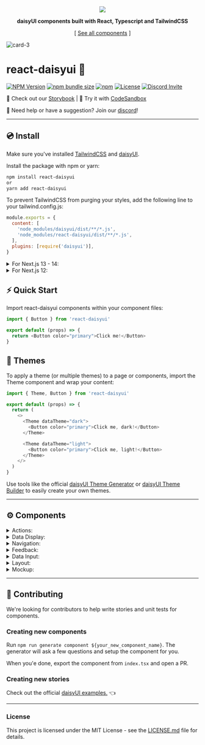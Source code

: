 <div align="center">

<img src="https://user-images.githubusercontent.com/64439681/181564610-a0fd8fef-b552-4cc5-b115-8652dc142065.svg">

**daisyUI components built with React, Typescript and TailwindCSS**

[ [See all components](https://react.daisyui.com/) ]

</div>

![card-3](https://user-images.githubusercontent.com/64439681/181566540-b1e37814-c72a-48af-bbe2-80367b000770.png)

# react-daisyui 🌼

[![NPM Version](https://img.shields.io/npm/v/react-daisyui.svg?branch=master)](https://www.npmjs.com/package/react-daisyui) [![npm bundle size](https://img.shields.io/bundlephobia/minzip/react-daisyui)](https://bundlephobia.com/result?p=react-daisyui) [![npm](https://img.shields.io/npm/dt/react-daisyui?label=installs)](https://www.npmjs.com/package/react-daisyui) [![License](https://img.shields.io/npm/l/react-daisyui.svg)](https://github.com/daisyui/react-daisyui/blob/master/LICENSE) [![Discord Invite](https://img.shields.io/discord/951593480625459340?color=%237289DA&label=chat&logo=discord&logoColor=white)](https://discord.gg/4v2eS3VQNv)

📖 Check out our <a href="https://react.daisyui.com/">Storybook</a> | 🎲 Try it with <a href="https://codesandbox.io/s/react-daisyui-example-840os3?file=/src/App.tsx">CodeSandbox</a>

🙋 Need help or have a suggestion? Join our [discord](https://discord.gg/4v2eS3VQNv)!

---

## 💿 Install

Make sure you've installed <a href="https://tailwindcss.com/docs/installation">TailwindCSS</a> and <a href="https://daisyui.com/docs/install/">daisyUI</a>.

Install the package with npm or yarn:

```bash
npm install react-daisyui
or
yarn add react-daisyui
```

To prevent TailwindCSS from purging your styles, add the following line to your tailwind.config.js:

```js
module.exports = {
  content: [
    'node_modules/daisyui/dist/**/*.js',
    'node_modules/react-daisyui/dist/**/*.js',
  ],
  plugins: [require('daisyui')],
}
```

<details>
<summary>For Next.js 13 - 14:</summary>

Modify `transpilePackages` in your `next.config.js` file:

```js
const nextConfig = {
  // ... your content here
  transpilePackages: ['react-daisyui'],
  reactStrictMode: true,
}

module.exports = nextConfig
```

</details>

<details>
<summary>For Next.js 12:</summary>
Install next-transpile modules:

```bash
npm install next-transpile-modules
```

And import the package inside your `next.config.js` file:

```js
const withTM = require('next-transpile-modules')(['react-daisyui'])
```

Finally, you can wrap your module.exports using withTM like so:

```js
module.exports = withTM({
  //... your content here
  reactStrictMode: true,
})
```

</details>

## ⚡ Quick Start

Import react-daisyui components within your component files:

```js
import { Button } from 'react-daisyui'

export default (props) => {
  return <Button color="primary">Click me!</Button>
}
```

## 🎨 Themes

To apply a theme (or multiple themes) to a page or components, import the Theme component and wrap your content:

```js
import { Theme, Button } from 'react-daisyui'

export default (props) => {
  return (
    <>
      <Theme dataTheme="dark">
        <Button color="primary">Click me, dark!</Button>
      </Theme>

      <Theme dataTheme="light">
        <Button color="primary">Click me, light!</Button>
      </Theme>
    </>
  )
}
```

Use tools like the official <a href="https://daisyui.com/theme-generator/">daisyUI Theme Generator</a> or <a href="https://themes.ionevolve.com/">daisyUI Theme Builder</a> to easily create your own themes.

---

## ⚙️ Components

<details>
<summary>Actions:</summary>
  
- [x] <a href="https://react.daisyui.com/?path=/story/actions-button">Button</a>
- [X] <a href="https://react.daisyui.com/?path=/story/actions-dropdown">Dropdown</a>
- [X] <a href="https://react.daisyui.com/?path=/story/actions-modal">Modal</a>
- [X] <a href="https://react.daisyui.com/?path=/story/actions-swap">Swap</a>
- [ ] Theme Controller
</details>

<details>
<summary>Data Display:</summary>
  
- [x] <a href="https://react.daisyui.com/?path=/story/data-display-accordion">Accordion</a>
- [X] <a href="https://react.daisyui.com/?path=/story/data-display-avatar">Avatar</a>
- [X] <a href="https://react.daisyui.com/?path=/story/data-display-badge">Badge</a>
- [X] <a href="https://react.daisyui.com/?path=/story/data-display-card">Card</a>
- [X] <a href="https://react.daisyui.com/?path=/story/data-display-carousel">Carousel</a>
- [X] <a href="https://react.daisyui.com/?path=/story/data-display-chart-bubble">Chart Bubble</a>
- [X] <a href="https://react.daisyui.com/?path=/story/data-display-collapse">Collapse</a>
- [X] <a href="https://react.daisyui.com/?path=/story/data-display-countdown">Countdown</a>
- [X] <a href="https://react.daisyui.com/?path=/story/data-display-diff">Diff<a>
- [X] <a href="https://react.daisyui.com/?path=/story/data-display-kbd">Kbd</a>
- [X] <a href="https://react.daisyui.com/?path=/story/data-display-stats">Stats</a>
- [X] <a href="https://react.daisyui.com/?path=/story/data-display-table">Table</a>
- [X] <a href="https://react.daisyui.com/?path=/story/data-display-timeline">Timeline</a>
</details>

<details>
<summary>Navigation:</summary>

- [x] <a href="https://react.daisyui.com/?path=/story/navigation-bottomnavigation">Bottom Navigation</a>
- [x] <a href="https://react.daisyui.com/?path=/story/navigation-breadcrumbs">Breadcrumbs</a>
- [x] <a href="https://react.daisyui.com/?path=/story/navigation-link">Link</a>
- [x] <a href="https://react.daisyui.com/?path=/story/navigation-menu">Menu</a>
- [x] <a href="https://react.daisyui.com/?path=/story/navigation-navbar">Navbar</a>
- [x] <a href="https://react.daisyui.com/?path=/story/navigation-pagination">Pagination</a>
- [x] <a href="https://react.daisyui.com/?path=/story/navigation-steps">Steps</a>
- [x] <a href="https://react.daisyui.com/?path=/story/navigation-tabs">Tabs</a>
</details>

<details>
<summary>Feedback:</summary>
  
- [x] <a href="https://react.daisyui.com/?path=/story/feedback-alert">Alert</a>
- [X] <a href="https://react.daisyui.com/?path=/story/feedback-loading">Loading</a>
- [X] <a href="https://react.daisyui.com/?path=/story/feedback-progress">Progress</a>
- [X] <a href="https://react.daisyui.com/?path=/story/feedback-radial-progress">Radial Progress</a>
- [ ] Skeleton
- [x] <a href="https://react.daisyui.com/?path=/story/feedback-toast">Toast</a>
- [X] <a href="https://react.daisyui.com/?path=/story/feedback-tooltip">Tooltip</a>
</details>

<details>
<summary>Data Input:</summary>

- [x] <a href="https://react.daisyui.com/?path=/story/data-input-checkbox">Checkbox</a>
- [x] <a href="https://react.daisyui.com/?path=/story/data-input-fileinput">FileInput</a>
- [x] <a href="https://react.daisyui.com/?path=/story/data-input-input">Input</a>
- [x] <a href="https://react.daisyui.com/?path=/story/data-input-radio">Radio</a>
- [x] <a href="https://react.daisyui.com/?path=/story/data-input-range">Range</a>
- [x] <a href="https://react.daisyui.com/?path=/story/data-input-rating">Rating</a>
- [x] <a href="https://react.daisyui.com/?path=/story/data-input-select">Select</a>
- [x] <a href="https://react.daisyui.com/?path=/story/data-input-textarea">Textarea</a>
- [x] <a href="https://react.daisyui.com/?path=/story/data-input-toggle">Toggle</a>
</details>

<details>
<summary>Layout:</summary>

- [x] <a href="https://react.daisyui.com/?path=/story/layout-artboard">Artboard</a>
- [x] <a href="https://react.daisyui.com/?path=/story/layout-buttongroup">Button Group (Deprecated)</a>
- [x] <a href="https://react.daisyui.com/?path=/story/layout-divider">Divider</a>
- [x] <a href="https://react.daisyui.com/?path=/story/layout-drawer">Drawer</a>
- [x] <a href="https://react.daisyui.com/?path=/story/layout-footer">Footer</a>
- [x] <a href="https://react.daisyui.com/?path=/story/layout-hero">Hero</a>
- [x] <a href="https://react.daisyui.com/?path=/story/layout-indicator">Indicator</a>
- [x] <a href="https://react.daisyui.com/?path=/story/layout-inputgroup">Input Group (Deprecated)</a>
- [x] <a href="https://react.daisyui.com/?path=/story/layout-join">Join (group items)</a>
- [x] <a href="https://react.daisyui.com/?path=/story/layout-mask">Mask</a>
- [x] <a href="https://react.daisyui.com/?path=/story/layout-stack">Stack</a>
</details>

<details>
<summary>Mockup:</summary>

- [x] <a href="https://react.daisyui.com/?path=/story/mockup-browser">Browser</a>
- [x] <a href="https://react.daisyui.com/?path=/story/mockup-code">Code</a>
- [x] <a href="https://react.daisyui.com/?path=/story/mockup-phone">Phone</a>
- [x] <a href="https://react.daisyui.com/?path=/story/mockup-window">Window</a>
</details>

---

## 🤝 Contributing

We're looking for contributors to help write stories and unit tests for components.

### Creating new components

Run `npm run generate component ${your_new_component_name}`. The generator will ask a few questions and setup the component for you.

When you'e done, export the component from `index.tsx` and open a PR.

### Creating new stories

Check out the official <a href="https://daisyui.com/components/">daisyUI examples.</a> 👈

---

### License

This project is licensed under the MIT License - see the [LICENSE.md](https://github.com/daisyui/react-daisyui/blob/main/LICENSE) file for details.
